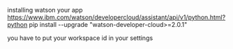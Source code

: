 

installing watson your app
https://www.ibm.com/watson/developercloud/assistant/api/v1/python.html?python
pip install --upgrade "watson-developer-cloud>=2.0.1"

you have to put your workspace id in your settings
